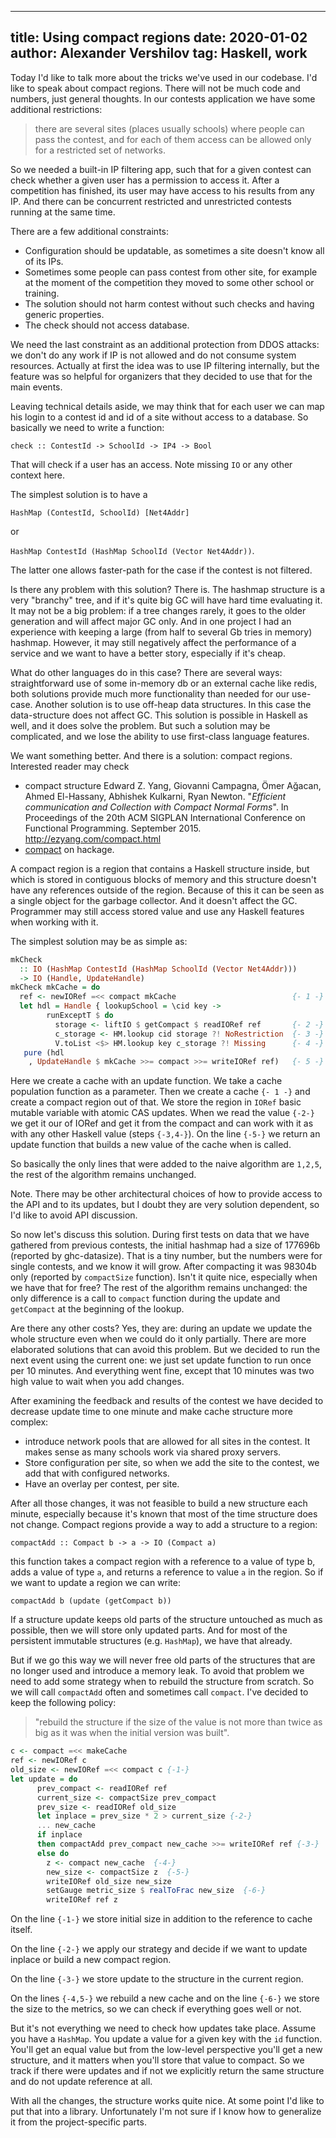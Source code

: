 ----
title: Using compact regions
date: 2020-01-02
author: Alexander Vershilov
tag: Haskell, work
----

Today I'd like to talk more about the tricks we've used in our codebase. 
I'd like to speak about compact regions. There will not be much code and numbers, just general thoughts.
In our contests application we have some additional restrictions:

> there are several sites (places usually schools) where people can pass the contest, and for each of them access can be allowed only for a restricted set of networks.

So we needed a built-in IP filtering app, such that for a given contest can check whether a given user has a permission to access it.
After a competition has finished, its user may have access to his results from any IP. And there can
be concurrent restricted and unrestricted contests running at the same time.

There are a few additional constraints:

  * Configuration should be updatable, as sometimes a site doesn't know all of its IPs.
  * Sometimes some people can pass contest from other site, for example at the moment of the competition they moved to some other school or training.
  * The solution should not harm contest without such checks and having generic properties.
  * The check should not access database.

We need the last constraint as an additional protection from DDOS attacks: we don't do any work if IP is not allowed and do not consume system resources.
Actually at first the idea was to use IP filtering internally, but the feature was so helpful
for organizers that they decided to use that for the main events.

Leaving technical details aside, we may think that for each user we can map his login to a contest id
and id of a site without access to a database. So basically we need to write a function:
```
check :: ContestId -> SchoolId -> IP4 -> Bool
```
That will check if a user has an access. Note missing `IO` or any other context here.

The simplest solution is to have a

`HashMap (ContestId, SchoolId) [Net4Addr]`

or

`HashMap ContestId (HashMap SchoolId (Vector Net4Addr))`.

The latter one allows faster-path for the case if the contest is not filtered.

Is there any problem with this solution? There is. The hashmap structure is a very "branchy" tree,
and if it's quite big GC will have hard time evaluating it. It may not be a big problem: if a tree changes rarely, it goes to the older generation and will affect major GC only. And in one project I had an experience with keeping
a large (from half to several Gb tries in memory) hashmap. However, it may still negatively
affect the performance of a service and we want to have a better story, especially if it's cheap.

What do other languages do in this case? There are several ways: straightforward use of some in-memory db
or an external cache like redis, both solutions provide much more functionality than needed for
our use-case. Another solution is to use off-heap data structures. In this case the
data-structure does not affect GC. This solution is possible in Haskell as well, and it does solve the problem.
But such a solution may be complicated, and we lose the ability to use first-class language features.

We want something better. And there is a solution: compact regions. Interested reader may check

  * compact structure Edward Z. Yang, Giovanni Campagna, Ömer Ağacan, Ahmed El-Hassany, Abhishek Kulkarni, Ryan Newton. "*Efficient communication and Collection with Compact Normal Forms*". In Proceedings of the 20th ACM SIGPLAN International Conference on Functional Programming. September 2015. http://ezyang.com/compact.html
  * [compact](http://hackage.haskell.org/package/compact) on hackage.

A compact region is a region that contains a Haskell structure inside, but which is stored in contiguous blocks of memory and this structure doesn't have any references outside of the region. Because of this it can be seen as a single object for the garbage collector. And it doesn't affect the GC.
Programmer may still access stored value and use any Haskell features when working with it.

The simplest solution may be as simple as:

```haskell
mkCheck
  :: IO (HashMap ContestId (HashMap SchoolId (Vector Net4Addr)))
  -> IO (Handle, UpdateHandle)
mkCheck mkCache = do
  ref <- newIORef =<< compact mkCache                          {- 1 -}
  let hdl = Handle { lookupSchool = \cid key ->
        runExceptT $ do
          storage <- liftIO $ getCompact $ readIORef ref       {- 2 -}
          c_storage <- HM.lookup cid storage ?! NoRestriction  {- 3 -}
          V.toList <$> HM.lookup key c_storage ?! Missing      {- 4 -}
   pure (hdl
    , UpdateHandle $ mkCache >>= compact >>= writeIORef ref)   {- 5 -}
```

Here we create a cache with an update function. We take a cache population function as a parameter.
Then we create a cache `{- 1 -}` and create a compact region out of that. We store the region in
`IORef` basic mutable variable with atomic CAS updates.
When we read the value `{-2-}` we get it our of IORef and get it from the compact and can work
with it as with any other Haskell value (steps `{-3,4-}`).
On the line `{-5-}` we return an update function that builds a new value of the cache when is called.

So basically the only lines that were added to the naive algorithm are `1,2,5`, the rest of the
algorithm remains unchanged.

Note. There may be other architectural choices of how to provide access to the API and to its
updates, but I doubt they are very solution dependent, so I'd like to avoid API discussion.

So now let's discuss this solution. During first tests on data that we have gathered from
previous contests, the initial hashmap had a size of 177696b (reported by ghc-datasize).
That is a tiny number, but the numbers were for single contests, and we know it will grow.
After compacting it was 98304b only (reported by `compactSize` function). Isn't it quite nice, especially
when we have that for free? The rest of the algorithm remains unchanged: the only difference is
a call to `compact` function during the update and `getCompact` at the beginning of the lookup.

Are there any other costs? Yes, they are: during an update we update the whole structure even
when we could do it only partially.
There are more elaborated solutions that can avoid this problem. But we decided to run the next
event using the current one: we just set update function to run once per 10 minutes.
And everything went fine, except that 10 minutes was two high value to wait when you add changes.

After examining the feedback and results of the contest we have decided to decrease update time
to one minute and make cache structure more complex:

   * introduce network pools that are allowed for all sites in the contest. It makes sense as many schools work via shared proxy servers.
   * Store configuration per site, so when we add the site to the contest, we add that with configured networks.
   * Have an overlay per contest, per site.

After all those changes, it was not feasible to build a new structure each minute, especially
because it's known that most of the time structure does not change. Compact regions provide a
way to add a structure to a region:
```
compactAdd :: Compact b -> a -> IO (Compact a)
```
this function takes a compact region with a reference to a value of type b, adds a value of type
`a`, and returns a reference to value `a` in the region. So if we want to update a region we can write:
```
compactAdd b (update (getCompact b))
```

If a structure update keeps old parts of the structure untouched as much as possible,
then we will store only updated parts. And for most of the persistent immutable structures (e.g. `HashMap`),
we have that already. 

But if we go this way we will never free old parts of the structures that are no longer used
and introduce a memory leak. To avoid that problem we need to add some strategy when to rebuild
the structure from scratch. So
we will call `compactAdd` often and sometimes call `compact`.
I've decided to keep the following policy:

> "rebuild the structure if the size of the value is not more than twice as big as it was when the initial version was built".

```haskell
c <- compact =<< makeCache
ref <- newIORef c
old_size <- newIORef =<< compact c {-1-}
let update = do
      prev_compact <- readIORef ref
      current_size <- compactSize prev_compact
      prev_size <- readIORef old_size
      let inplace = prev_size * 2 > current_size {-2-}
      ... new_cache
      if inplace
      then compactAdd prev_compact new_cache >>= writeIORef ref {-3-}
      else do
        z <- compact new_cache  {-4-}
        new_size <- compactSize z  {-5-}
        writeIORef old_size new_size 
        setGauge metric_size $ realToFrac new_size  {-6-}
        writeIORef ref z
```
On the line `{-1-}` we store initial size in addition to the reference to cache itself.

On the line `{-2-}` we apply our strategy and decide if we want to update inplace or build a new compact region.

On the line `{-3-}` we store update to the structure in the current region.

On the lines `{-4,5-}` we rebuild a new cache and on the line `{-6-}` we store the size to the metrics, so we can check if everything goes well or not.

But it's not everything we need to check how updates take place. Assume you have a `HashMap`.
You update a value for a given key with the `id` function. You'll get an equal value but
from the low-level perspective you'll get a new structure, and it matters when
you'll store that value to compact. So we track if there were updates and if not we
explicitly return the same structure and do not update reference at all.

With all the changes, the structure works quite nice. At some point I'd like to put that into a library.
Unfortunately I'm not sure if I know how to generalize it from the project-specific parts.

